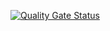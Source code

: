 [![Quality Gate Status](https://sonarcloud.io/api/project_badges/measure?project=veritacodex_IG.Python.Api.Client&metric=alert_status)](https://sonarcloud.io/summary/new_code?id=veritacodex_IG.Python.Api.Client)
